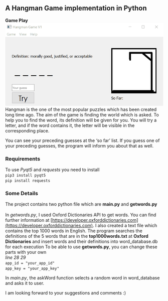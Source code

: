 ## A Hangman Game implementation in Python<br>
**Game Play**<br>
![start](https://github.com/Bhasfe/Hangman/blob/master/images/gameplay.gif?raw=true)
<br>
Hangman is the one of the most popular puzzles which has been created long time ago. The aim of the game is finding the world which is asked. To help you to find the word, its definition will be given for you. You will try a letter, and if the word contains it, the letter will be visible in the corresponding place.

You can see your preceding guesses at the ‘so far’ list. If you guess one of your preceding guesses, the program will inform you about that as well.

### Requirements
To use *Pyqt5* and *requests* you need to install<br>
`pip3 install pyqt5`<br>
`pip install requests`<br>
 
### Some Details
The project contains two python file which are **main.py** and **getwords.py**<br>
<br>
In *getwords.py*, I used Oxford Dictionaries API to get words. You can find further information at [https://developer.oxforddictionaries.com](https://developer.oxforddictionaries.com).
I also created a text file which contains the top 1000 words in English.
The program searches the definitions of the 5 words that are in the **top1000words.txt** at **Oxford Dictionaries** and insert words and their definitions into word_database.db for each execution
To be able to use **getwords.py**, you can change these parts with your own
<br>*line 28 29*<br>
`app_id = "your_app_id"`<br>
`app_key = "your_app_key"`

In *main.py*, the askWord function selects a random word in word_database and asks it to user.

I am looking forward to your suggestions and comments :)
